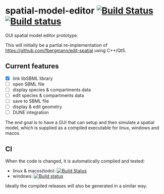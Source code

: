 # spatial-model-editor [![Build Status](https://travis-ci.org/lkeegan/spatial-model-editor.svg?branch=master)](https://travis-ci.org/lkeegan/spatial-model-editor) [![Build status](https://ci.appveyor.com/api/projects/status/0m87yyaalrrj5ndn?svg=true)](https://ci.appveyor.com/project/lkeegan/spatial-model-editor)

GUI spatial model editor prototype.

This will initially be a partial re-implementation of https://github.com/fbergmann/edit-spatial using C++/Qt5.

## Current features

  - [x] link libSBML library
  - [ ] open SBML file
  - [ ] display species & compartments data
  - [ ] edit species & compartments data
  - [ ] save to SBML file
  - [ ] display & edit geometry
  - [ ] DUNE integration

The end goal is to have a GUI that can setup and then simulate a spatial model, which is supplied as a compiled executable for linux, windows and macos.

## CI

When the code is changed, it is automatically compiled and tested:

  - linux & macos(todo): [![Build Status](https://travis-ci.org/lkeegan/spatial-model-editor.svg?branch=master)](https://travis-ci.org/lkeegan/spatial-model-editor)
  - windows: [![Build status](https://ci.appveyor.com/api/projects/status/0m87yyaalrrj5ndn?svg=true)](https://ci.appveyor.com/project/lkeegan/spatial-model-editor)

Ideally the compiled releases will also be generated in a similar way.